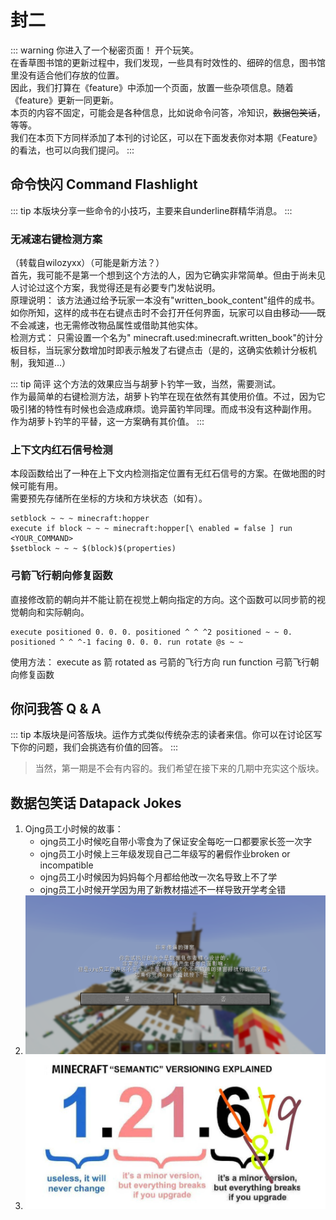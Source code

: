 <script setup>
import { useData } from 'vitepress'
import ColorLine from '/.vitepress/vue/ColorLine.vue'
const { isDark } = useData()
</script>

# 封二
<ColorLine :height="4"/>

::: warning 你进入了一个秘密页面！
开个玩笑。  
在香草图书馆的更新过程中，我们发现，一些具有时效性的、细碎的信息，图书馆里没有适合他们存放的位置。  
因此，我们打算在《feature》中添加一个页面，放置一些杂项信息。随着《feature》更新一同更新。  
本页的内容不固定，可能会是各种信息，比如说命令问答，冷知识，~~数据包笑话~~，等等。  
我们在本页下方同样添加了本刊的讨论区，可以在下面发表你对本期《Feature》的看法，也可以向我们提问。
:::

## 命令快闪 Command Flashlight
<ColorLine :height="2"/>

::: tip
本版块分享一些命令的小技巧，主要来自underline群精华消息。
:::

### 无减速右键检测方案
（转载自wilozyxx）（可能是新方法？）  
首先，我可能不是第一个想到这个方法的人，因为它确实非常简单。但由于尚未见人讨论过这个方案，我觉得还是有必要专门发帖说明。  
原理说明： 该方法通过给予玩家一本没有"written_book_content"组件的成书。如你所知，这样的成书在右键点击时不会打开任何界面，玩家可以自由移动——既不会减速，也无需修改物品属性或借助其他实体。  
检测方式： 只需设置一个名为" minecraft.used:minecraft.written_book"的计分板目标，当玩家分数增加时即表示触发了右键点击（是的，这确实依赖计分板机制，我知道...）

::: tip 简评
这个方法的效果应当与胡萝卜钓竿一致，当然，需要测试。  
作为最简单的右键检测方法，胡萝卜钓竿在现在依然有其使用价值。不过，因为它吸引猪的特性有时候也会造成麻烦。诡异菌钓竿同理。而成书没有这种副作用。  
作为胡萝卜钓竿的平替，这一方案确有其价值。
:::

### 上下文内红石信号检测
本段函数给出了一种在上下文内检测指定位置有无红石信号的方案。在做地图的时候可能有用。  
需要预先存储所在坐标的方块和方块状态（如有）。
```mcfunction
setblock ~ ~ ~ minecraft:hopper
execute if block ~ ~ ~ minecraft:hopper[\ enabled = false ] run <YOUR_COMMAND>
$setblock ~ ~ ~ $(block)$(properties)
```

### 弓箭飞行朝向修复函数
直接修改箭的朝向并不能让箭在视觉上朝向指定的方向。这个函数可以同步箭的视觉朝向和实际朝向。

```mcfunction
execute positioned 0. 0. 0. positioned ^ ^ ^2 positioned ~ ~ 0. positioned ^ ^ ^-1 facing 0. 0. 0. run rotate @s ~ ~  
```
使用方法： execute as 箭 rotated as 弓箭的飞行方向 run function 弓箭飞行朝向修复函数

## 你问我答 Q & A
<ColorLine :height="2"/>
::: tip
本版块是问答版块。运作方式类似传统杂志的读者来信。你可以在讨论区写下你的问题，我们会挑选有价值的回答。
:::

> 当然，第一期是不会有内容的。我们希望在接下来的几期中充实这个版块。

## 数据包笑话 Datapack Jokes
<ColorLine :height="2"/>

1. Ojng员工小时候的故事：
   - ojng员工小时候吃自带小零食为了保证安全每吃一口都要家长签一次字
   - ojng员工小时候上三年级发现自己二年级写的暑假作业broken or incompatible
   - ojng员工小时候因为妈妈每个月都给他改一次名导致上不了学
   - ojng员工小时候开学因为用了新教材描述不一样导致开学考全错
2. ![](1.png)
3. ![](2.jpg)


<ClientOnly>
  <GiscusComment
    repo="CR-019/datapack-index"
    repoId="R_kgDONRhuqw"
    category="闲聊 Chats"
    categoryId="DIC_kwDONRhuq84CkchW"
    mapping="number"
    term="22"
    :strict="false"
    :reactionsEnabled="true"
    emitMetadata="0"
    inputPosition="top"
    :theme="isDark ? 'dark' : 'light'"
    lang="zh-CN"
    loading="lazy"
    class="giscus-wrapper"
  />
</ClientOnly>

<style>
.giscus-wrapper {
  margin: 3rem auto;
  max-width: 800px;
  padding-top: 2rem;
  border-top: 1px solid var(--vp-c-divider);
}
</style>